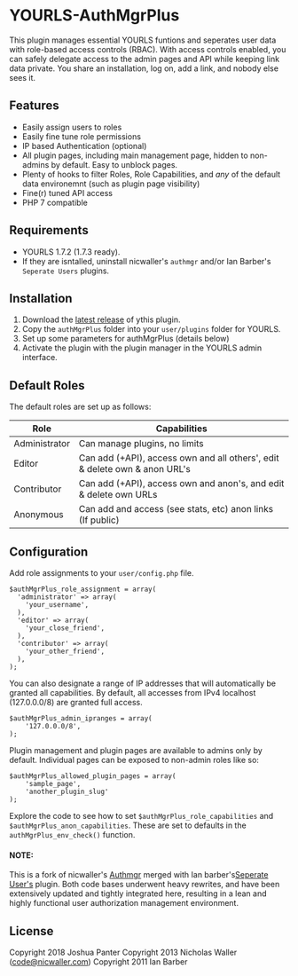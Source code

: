 YOURLS-AuthMgrPlus
=====================

This plugin manages essential YOURLS funtions and seperates user data with role-based access controls (RBAC). With access controls enabled, you can safely delegate access to the admin pages and API while keeping link data private. You share an installation, log on, add a link, and nobody else sees it.

Features
--------
-  Easily assign users to roles
-  Easily fine tune role permissions
-  IP based Authentication (optional)
-  All plugin pages, including main management page, hidden to non-admins by default. Easy to unblock pages.
-  Plenty of hooks to filter Roles, Role Capabilities, and _any_ of the default data environemnt (such as plugin page visibility)
-  Fine(r) tuned API access
-  PHP 7 compatible

Requirements
------------
- YOURLS 1.7.2 (1.7.3 ready).
- If they are isntalled, uninstall nicwaller's `authmgr` and/or Ian Barber's `Seperate Users` plugins.

Installation
------------
1. Download the [latest release](https://github.com/joshp23/YOURLS-AuthMgrPlus) of ythis plugin.
1. Copy the `authMgrPlus` folder into your `user/plugins` folder for YOURLS.
1. Set up some parameters for authMgrPlus (details below)
1. Activate the plugin with the plugin manager in the YOURLS admin interface.

Default Roles
-------------
The default roles are set up as follows:

Role          | Capabilities
--------------|---------------------------------------------------------------------------------------------------
Administrator | Can manage plugins, no limits
Editor        | Can add (+API), access own and all others', edit & delete own & anon URL's
Contributor   | Can add (+API), access own and anon's, and edit & delete own URLs
Anonymous     | Can add and access (see stats, etc) anon links (If public)

Configuration
-------------
Add role assignments to your `user/config.php` file.

```
$authMgrPlus_role_assignment = array(
  'administrator' => array(
    'your_username',
  ),
  'editor' => array(
    'your_close_friend',
  ),
  'contributor' => array(
    'your_other_friend',
  ),
);
```

You can also designate a range of IP addresses that will automatically be granted all capabilities. By default, all accesses from IPv4 localhost (127.0.0.0/8) are granted full access.

```
$authMgrPlus_admin_ipranges = array(
    '127.0.0.0/8',
);
```
Plugin management and plugin pages are available to admins only by default. Individual pages can be exposed to non-admin roles like so:
```
$authMgrPlus_allowed_plugin_pages = array(
	'sample_page',
	'another_plugin_slug'
);
```
Explore the code to see how to set `$authMgrPlus_role_capabilities` and `$authMgrPlus_anon_capabilities`. These are set to defaults in the `authMgrPlus_env_check()` function.

#### NOTE:
This is a fork of nicwaller's [Authmgr](https://github.com/nicwaller/yourls-authmgr-plugin) merged with Ian barber's[Seperate User's](https://github.com/joshp23/Yourls-Separate-Users) plugin. Both code bases underwent heavy rewrites, and have been extensively updated and tightly integrated here, resulting in a lean and highly functional user authorization management environment.

License
-------
Copyright 2018 Joshua Panter
Copyright 2013 Nicholas Waller (code@nicwaller.com)
Copyright 2011 Ian Barber
